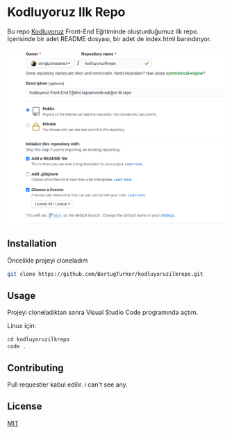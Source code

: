 # Kodluyoruz Ilk Repo

Bu repo [Kodluyoruz](https://patika.com) Front-End Eğitiminde oluşturduğumuz ilk repo. İçerisinde bir adet README dosyası, bir adet de index.html barındırıyor.

![github](https://github.com/Kodluyoruz/taskforce/raw/main/git/odev1/figures/github.png)

## Installation

Öncelikle projeyi cloneladım

```bash
git clone https://github.com/BertugTurker/kodluyoruzilkrepo.git
```

## Usage

Projeyi cloneladıktan sonra Visual Studio Code programında açtım.

Linux için:
```linux
cd kodluyoruzilkrepo
code .
```

## Contributing
Pull requestler kabul edilir. i can't see any.


## License
[MIT](https://choosealicense.com/licenses/mit/)